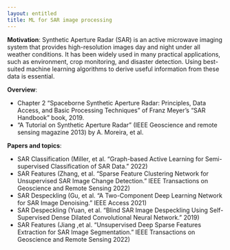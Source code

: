 ```yaml
---
layout: entitled
title: ML for SAR image processing
---
```


**Motivation**: Synthetic Aperture Radar (SAR) is an active microwave imaging system that provides high-resolution images day and night under all weather conditions. It has been widely used in many practical applications, such as environment, crop monitoring, and disaster detection. Using best-suited machine learning algorithms to derive useful information from these data is essential.

**Overview**:

- Chapter 2 “Spaceborne Synthetic Aperture Radar: Principles, Data Access, and Basic Processing Techniques” of Franz Meyer’s “SAR Handbook” book, 2019.
- “A Tutorial on Synthetic Aperture Radar” (IEEE Geoscience and remote sensing magazine 2013) by A. Moreira, et al.

**Papers and topics**:

- SAR Classification (Miller, et al. “Graph-based Active Learning for Semi-supervised Classification of SAR Data.” 2022)
- SAR Features (Zhang, et al. “Sparse Feature Clustering Network for Unsupervised SAR Image Change Detection.” IEEE Transactions on Geoscience and Remote Sensing 2022)
- SAR Despeckling (Gu, et al. “A Two-Component Deep Learning Network for SAR Image Denoising.” IEEE Access 2021)
- SAR Despeckling (Yuan, et al. “Blind SAR Image Despeckling Using Self-Supervised Dense Dilated Convolutional Neural Network.” 2019)
- SAR Features (Jiang ,et al. “Unsupervised Deep Sparse Features Extraction for SAR Image Segmentation.” IEEE Transactions on Geoscience and Remote Sensing 2022)


